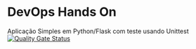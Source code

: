 # DevOps Hands On
Aplicação Simples em Python/Flask com teste usando Unittest
[![Quality Gate Status](https://sonarcloud.io/api/project_badges/measure?project=chrystianobezerra_devopslab&metric=alert_status)](https://sonarcloud.io/summary/new_code?id=chrystianobezerra_devopslab)